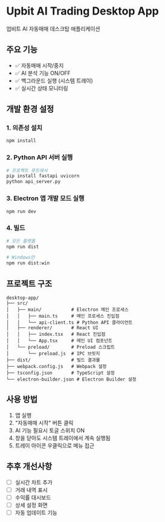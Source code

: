 # Upbit AI Trading Desktop App

업비트 AI 자동매매 데스크탑 애플리케이션

## 주요 기능

- ✅ 자동매매 시작/중지
- ✅ AI 분석 기능 ON/OFF
- ✅ 백그라운드 실행 (시스템 트레이)
- ✅ 실시간 상태 모니터링

## 개발 환경 설정

### 1. 의존성 설치
```bash
npm install
```

### 2. Python API 서버 실행
```bash
# 프로젝트 루트에서
pip install fastapi uvicorn
python api_server.py
```

### 3. Electron 앱 개발 모드 실행
```bash
npm run dev
```

### 4. 빌드
```bash
# 모든 플랫폼
npm run dist

# Windows만
npm run dist:win
```

## 프로젝트 구조

```
desktop-app/
├── src/
│   ├── main/           # Electron 메인 프로세스
│   │   ├── main.ts     # 메인 프로세스 진입점
│   │   └── api-client.ts # Python API 클라이언트
│   ├── renderer/       # React UI
│   │   ├── index.tsx   # React 진입점
│   │   └── App.tsx     # 메인 UI 컴포넌트
│   └── preload/        # Preload 스크립트
│       └── preload.js  # IPC 브릿지
├── dist/               # 빌드 결과물
├── webpack.config.js   # Webpack 설정
├── tsconfig.json       # TypeScript 설정
└── electron-builder.json # Electron Builder 설정
```

## 사용 방법

1. 앱 실행
2. "자동매매 시작" 버튼 클릭
3. AI 기능 필요시 토글 스위치 ON
4. 창을 닫아도 시스템 트레이에서 계속 실행됨
5. 트레이 아이콘 우클릭으로 메뉴 접근

## 추후 개선사항

- [ ] 실시간 차트 추가
- [ ] 거래 내역 표시
- [ ] 수익률 대시보드
- [ ] 상세 설정 화면
- [ ] 자동 업데이트 기능